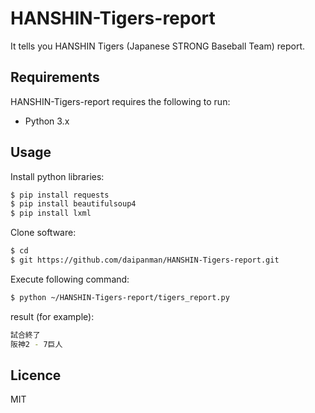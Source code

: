 # HANSHIN-Tigers-report
It tells you HANSHIN Tigers (Japanese STRONG Baseball Team) report.

## Requirements
HANSHIN-Tigers-report requires the following to run:

- Python 3.x

## Usage
Install python libraries:
```sh
$ pip install requests
$ pip install beautifulsoup4
$ pip install lxml
```

Clone software:
```sh
$ cd
$ git https://github.com/daipanman/HANSHIN-Tigers-report.git
```

Execute following command:
```sh
$ python ~/HANSHIN-Tigers-report/tigers_report.py
```

result (for example):
```sh
試合終了
阪神2 - 7巨人
```

## Licence
MIT
